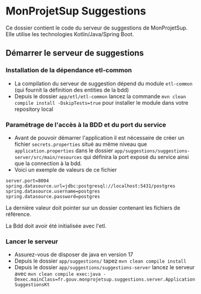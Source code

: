 # MonProjetSup Suggestions
Ce dossier contient le code du serveur de suggestions de MonProjetSup.
Elle utilise les technologies Kotlin/Java/Spring Boot.


## Démarrer le serveur de suggestions

### Installation de la dépendance etl-common
- La compilation du serveur de suggestion dépend du module ```etl-common``` (qui fournit la définition des entities de la bdd)
- Depuis le dossier `app/etl/etl-common` lancez la commande ```mvn clean compile install -DskipTests=true``` pour installer le module dans votre repository local

### Paramétrage de l'accès à la BDD et du port du service
- Avant de pouvoir démarrer l'application il est nécessaire de créer un fichier `secrets.properties` situé au même niveau que `application.properties` dans le dossier `app/suggestions/suggestions-server/src/main/resources` qui définira la port exposé du service ainsi que la connection à la bdd.
- Voici un exemple de valeurs de ce fichier
```
server.port=8004
spring.datasource.url=jdbc:postgresql://localhost:5431/postgres
spring.datasource.username=postgres
spring.datasource.password=postgres
```
La dernière valeur doit pointer sur un dossier contenant les fichiers de référence.

La Bdd doit avoir été initialisée avec l'etl.

### Lancer le serveur
- Assurez-vous de disposer de java en version 17
- Depuis le dossier `app/suggestions/` tapez ```mvn clean compile install```
- Depuis le dossier `app/suggestions/suggestions-server` lancez le serveur avec ```mvn clean compile exec:java -Dexec.mainClass=fr.gouv.monprojetsup.suggestions.server.ApplicationSuggestionsKt```

